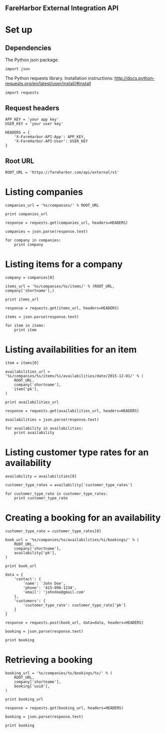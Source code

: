 FareHarbor External Integration API
-----------------------------------
# Set up

## Dependencies

The Python json package.

    import json

The Python requests library. Installation instructions: 
http://docs.python-requests.org/en/latest/user/install/#install

    import requests

## Request headers

    APP_KEY = 'your app key'
    USER_KEY = 'your user key'

    HEADERS = {
        'X-FareHarbor-API-App': APP_KEY,
        'X-FareHarbor-API-User': USER_KEY
    }

## Root URL

    ROOT_URL = 'https://fareharbor.com/api/external/v1'

# Listing companies

	companies_url = '%s/companies/' % ROOT_URL
	
	print companies_url

	response = requests.get(companies_url, headers=HEADERS)

	companies = json.parse(response.text)

	for company in companies:
    	print company

# Listing items for a company

	company = companies[0]
	
	items_url = '%s/companies/%s/items/' % (ROOT_URL, company['shortname'],)
	
	print items_url

	response = requests.get(items_url, headers=HEADERS)

	items = json.parse(response.text)

	for item in items:
    	print item
    	
# Listing availabilities for an item

	item = items[0]
	
	availabilities_url = '%s/companies/%s/items/%i/availabilities/date/2015-12-01/' % (
	    ROOT_URL, 
	    company['shortname'],
	    item['pk'],
	)
	
	print availabilities_url
	
	response = requests.get(availabilities_url, headers=HEADERS)
	
	availabilities = json.parse(response.text)
	
	for availability in availabilities:
		print availability
		
# Listing customer type rates for an availability

	availability = availabilities[0]
	
	customer_type_rates = availability['customer_type_rates']
	
	for customer_type_rate in customer_type_rates:
		print customer_type_rate
		
# Creating a booking for an availability

	customer_type_rate = customer_type_rates[0]

	book_url = '%s/companies/%s/availabilities/%i/bookings/' % (
		ROOT_URL,
		company['shortname'],
		availability['pk'],
	)
	
	print book_url
	
	data = {
		'contact': {
			'name': 'John Doe',
			'phone': '415-098-1234',
			'email': 'johndoe@gmail.com'
		},
		'customers': {
			'customer_type_rate': customer_type_rate['pk']
		}
	}
	
	response = requests.post(book_url, data=data, headers=HEADERS)
	
	booking = json.parse(response.text)
	
	print booking
	
# Retrieving a booking

	booking_url = '%s/companies/%s/bookings/%s/' % (
		ROOT_URL, 
		company['shortname'],
		booking['uuid'],
	)

	print booking_url

	response = requests.get(booking_url, headers=HEADERS)
	
	booking = json.parse(response.text)
	
	print booking
	


